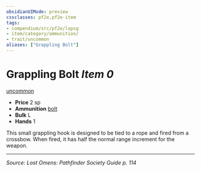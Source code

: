 ```yaml
---
obsidianUIMode: preview
cssclasses: pf2e,pf2e-item
tags:
- compendium/src/pf2e/lopsg
- item/category/ammunition/
- trait/uncommon
aliases: ["Grappling Bolt"]
---
```

# Grappling Bolt *Item 0*  
[uncommon](rules/traits/uncommon.md "Uncommon Rarity Trait")  

- **Price** 2 sp
- **Ammunition** [bolt](compendium/equipment/items/bolt.md)
- **Bulk** L
- **Hands** 1

This small grappling hook is designed to be tied to a rope and fired from a crossbow. When fired, it has half the normal range increment for the weapon.


---
*Source: Lost Omens: Pathfinder Society Guide p. 114*